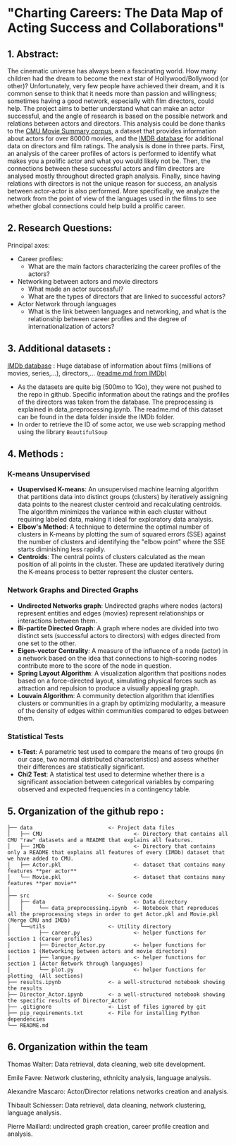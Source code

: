 # "Charting Careers: The Data Map of Acting Success and Collaborations"

## 1. Abstract: 
The cinematic universe has always been a fascinating world. How many children had the dream to become the next star of Hollywood/Bollywood (or other)? Unfortunately, very few people have achieved their dream, and it is common sense to think that it needs more than passion and willingness; sometimes having a good network, especially with film directors, could help. The project aims to better understand what can make an actor successful, and the angle of research is based on the possible network and relations between actors and directors. This analysis could be done thanks to the [CMU Movie Summary corpus](http://www.cs.cmu.edu/~ark/personas/), a dataset that provides information about actors for over 80000 movies, and the [IMDB database](https://datasets.imdbws.com) for additional data on directors and film ratings. The analysis is done in three parts. First, an analysis of the career profiles of actors is performed to identify what makes you a prolific actor and what you would likely not be. Then, the connections between these successful actors and film directors are analysed mostly throughout directed graph analysis. Finally, since having relations with directors is not the unique reason for success, an analysis between actor-actor is also performed. More specifically, we analyze the network from the point of view of the languages used in the films to see whether global connections could help build a prolific career.

## 2. Research Questions: 
Principal axes:
* Career profiles:
    * What are the main factors characterizing the career profiles of the actors?
* Networking between actors and movie directors
    * What made an actor successful?
    * What are the types of directors that are linked to successful actors?
* Actor Network through languages
    * What is the link between languages and networking, and what is the relationship between career profiles and the degree of internationalization of actors?

## 3. Additional datasets : 
[IMDb database](https://datasets.imdbws.com) : Huge database of information about films (millions of movies, series,...), directors,... [(readme.md from IMDb)](https://developer.imdb.com/non-commercial-datasets/)
* As the datasets are quite big (500mo to 1Go), they were not pushed to the repo in github. Specific information about the ratings and the profiles of the directors was taken from the database. The preprocessing is explained in data_preprocessing.ipynb. The readme.md of this dataset can be found in the data folder inside the IMDb folder.
* In order to retrieve the ID of some actor, we use web scrapping method using the library `BeautifulSoup`

## 4. Methods :

### K-means Unsupervised
- **Usupervised K-means**: An unsupervised machine learning algorithm that partitions data into distinct groups (clusters) by iteratively assigning data points to the nearest cluster centroid and recalculating centroids. The algorithm minimizes the variance within each cluster without requiring labeled data, making it ideal for exploratory data analysis.
- **Elbow's Method**: A technique to determine the optimal number of clusters in K-means by plotting the sum of squared errors (SSE) against the number of clusters and identifying the "elbow point" where the SSE starts diminishing less rapidly.
- **Centroids**: The central points of clusters calculated as the mean position of all points in the cluster. These are updated iteratively during the K-means process to better represent the cluster centers.

### Network Graphs and Directed Graphs
- **Undirected Networks graph**: Undirected graphs where nodes (actors) represent entities and edges (movies) represent relationships or interactions between them.
- **Bi-partite Directed Graph**: A graph where nodes are divided into two distinct sets (successful actors to directors) with edges directed from one set to the other.
- **Eigen-vector Centrality**: A measure of the influence of a node (actor) in a network based on the idea that connections to high-scoring nodes contribute more to the score of the node in question.
- **Spring Layout Algorithm**: A visualization algorithm that positions nodes based on a force-directed layout, simulating physical forces such as attraction and repulsion to produce a visually appealing graph.
- **Louvain Algorithm**: A community detection algorithm that identifies clusters or communities in a graph by optimizing modularity, a measure of the density of edges within communities compared to edges between them.

### Statistical Tests
- **t-Test**: A parametric test used to compare the means of two groups (in our case, two normal distributed characteristics) and assess whether their differences are statistically significant.
- **Chi2 Test**: A statistical test used to determine whether there is a significant association between categorical variables by comparing observed and expected frequencies in a contingency table.


## 5. Organization of the github repo : 

```
├── data                        <- Project data files
│   ├── CMU                             <- Directory that contains all CMU "raw" datasets and a README that explains all features.
│   ├── IMDb                            <- Directory that contains only a README that explains all features of every (IMDb) dataset that we have added to CMU.
│   ├── Actor.pkl                       <- dataset that contains many features **per actor**
│   └── Movie.pkl                       <- dataset that contains many features **per movie**
│
├── src                         <- Source code
│   ├── data                            <- Data directory
│   │     └── data_preprocessing.ipynb  <- Notebook that reproduces all the preprocessing steps in order to get Actor.pkl and Movie.pkl (Merge CMU and IMDb)
│   └──utils                    <- Utility directory
│         ├── career.py                 <- helper functions for section 1 (Career profiles)
│         ├── Director_Actor.py         <- helper functions for section 1 (Networking between actors and movie directors)
│         ├── langue.py                 <- helper functions for section 1 (Actor Network through languages)
│         └── plot.py                   <- helper functions for plotting  (All sections)
├── results.ipynb               <- a well-structured notebook showing the results
├── Director_Actor.ipynb        <- a well-structured notebook showing the specific results of Director_Actor
├── .gitignore                  <- List of files ignored by git
├── pip_requirements.txt        <- File for installing Python dependencies
└── README.md
```


## 6. Organization within the team 

Thomas Walter: Data retrieval, data cleaning, web site development. 

Emile Favre: Network clustering, ethnicity analysis, language analysis. 

Alexandre Mascaro: Actor/Director relations networks creation and analysis.

Thibault Schiesser: Data retrieval, data cleaning, network clustering, language analysis. 

Pierre Maillard: undirected graph creation, career profile creation and analysis.

